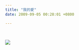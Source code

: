 ```yaml
---
title: "我的愛"
date: 2009-09-05 00:28:01 +0800

---
```



&nbsp;



[![](/images/slum-area/94_0.jpg)](http://9.blog.xuite.net/9/a/8/f/10971305/blog_112520/txt/26553713/0.jpg)






